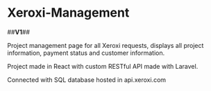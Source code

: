 # Xeroxi-Management

##**V1**##

Project management page for all Xeroxi requests, displays all project information, payment status and customer information.

Project made in React with custom RESTful API made with Laravel. 

Connected with SQL database hosted in api.xeroxi.com
